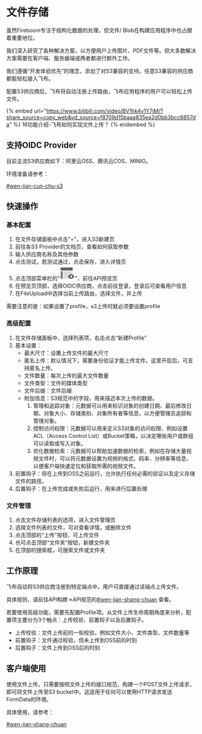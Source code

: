# 文件存储

虽然Fireboom专注于结构化数据的处理，但文件/ Blob在构建应用程序中也占据着重要地位。

我们深入研究了各种解决方案，以方便用户上传图片、PDF文件等。但大多数解决方案需要在客户端、服务器端或两者都进行额外工作。

我们遵循“开发体验优先”的理念，添加了对S3兼容的支持。任意S3兼容的供应商都能轻松接入飞布。

配置S3供应商后，飞布将自动注册上传路由，飞布应用程序的用户可以轻松上传文件。

{% embed url="https://www.bilibili.com/video/BV1hk4y1Y7jM/?share_source=copy_web&vd_source=f8709d15baaa835ea2d0bb3bcc6857da" %}
16功能介绍-飞布如何实现文件上传？
{% endembed %}

## 支持OIDC Provider

目前主流S3供应商如下：阿里云OSS、腾讯云COS、MINIO。

环境准备请参考：

[#wen-jian-cun-chu-s3](../huan-jing-zhun-bei/#wen-jian-cun-chu-s3 "mention")

## 快速操作

### 基本配置

1. 在文件存储面板中点击“+”，进入S3新建页
2. 前往各S3 Provider的文档页，查看如何获取参数
3. 输入供应商名称及其他参数
4. 点击测试，若测试通过，点击保存，进入详情页
5. 点击顶部菜单栏的“<img src="data:image/png;base64,iVBORw0KGgoAAAANSUhEUgAAACgAAAAoCAMAAAC7IEhfAAAAY1BMVEUAAADU1NRjZmxvcnePkZVgY2rPz9BfY2poaHTAwMOAhIxoa3FgYmpgYmlgY2nFxcbU1NRmZm+Ag427u73U1NRfYml/g4zt7e3k5eXW1te9vsCztLefoaWanKCOkJVydXtucXecDQKGAAAAFXRSTlMAzP336NDOiAvTz/rn2tjSph7Qs6d9epWLAAAAjElEQVQ4y+2T2Q6EIAxFK+A6mzMj4q7//5VaYngCG2N8cDkvNOlJSG9TuCq+XMQ3oiQ4p0jGsx+/fCIByDwrqRFzDYDn4BatYiw4Y1zEhBgIJjUsjJbED5eG19ctBtrr66rD9x05RYH9oVBKtViFTvGB7UZNlFg9N4n01/QwdDwrA0/mU0jtK/zDYRgBwgsrsPomQg4AAAAASUVORK5CYII=" alt="预览" data-size="line">”，前往API预览页
6. 在预览页顶部，选择OIDC供应商，点击前往登录，登录后可查看用户信息
7. 在FileUpload中选择当前上传路由，选择文件，并上传

需要注意的是：如果设置了profile，s3上传时就必须要设置profile

### 高级配置

1. 在文件存储面板中，选择列表项，右击点击“新建Profile”
2. 基本设置：
   * 最大尺寸：设置上传文件的最大尺寸
   * 匿名上传：默认情况下，需要身份验证才能上传文件。这里开启后，可支持匿名上传。
   * 文件数量：每次上传的最大文件数量
   * 文件类型：文件的媒体类型
   * 文件后缀：文件后缀
   * 附加信息：S3规范中的字段，用来描述本次上传的数据。
     1. 管理和追踪对象：元数据可以用来标识对象的创建日期、最后修改日期、对象大小、存储类别、对象所有者等信息，以方便管理员追踪和管理对象。
     2. 控制访问权限：元数据可以用来定义S3对象的访问权限，例如设置ACL（Access Control List）或Bucket策略，以决定哪些用户或群组可以读取或写入对象。
     3. 优化数据检索：元数据可以帮助加速数据的检索，例如在存储大量视频文件时，可以将元数据设置为视频的格式、码率、分辨率等信息，以便客户端快速定位和获取所需的视频文件。
3. 前置钩子：将在上传到OSS之前运行，允许执行任何必需的验证以及定义存储文件的路径。
4. 后置钩子：在上传完成或失败后运行，用来进行后置处理

### 文件管理

1. 点击文件存储列表的选项，进入文件管理页
2. 选择文件列表的文件，可对查看详情，或删除文件
3. 点击顶部的“上传”按钮，可上传文件
4. 也可点击顶部“文件夹”按钮，新建文件夹
5. 在顶部的搜索框，可搜索文件或文件夹

## 工作原理

飞布自动将S3供应商注册到特定端点中，用户可直接通过该端点上传文件。

具体规则，请前往API构建->API规范的[#wen-jian-shang-chuan](api-gou-jian/api-gui-fan.md#wen-jian-shang-chuan "mention") 查看。

若要使用高级功能，需要先配置Profile项。从文件上传生命周期角度来分析，配置项主要分为3个触点：上传校验、前置钩子以及后置钩子。

* 上传校验：文件上传前的一些校验，例如文件大小、文件类型、文件数量等
* 前置钩子：文件通过校验，但未上传到OSS前的时刻
* 后置钩子：文件上传到OSS后的时刻

## 客户端使用

使用文件上传，只需要按照文件上传的接口规范，构建一个POST文件上传请求，即可将文件上传至S3 bucket中。这适用于任何可以使用HTTP请求发送FormData的环境。

具体使用，请参考：

[#wen-jian-shang-chuan](sdk-sheng-cheng/wei-xin-xiao-cheng-xu-sdk.md#wen-jian-shang-chuan "mention")



